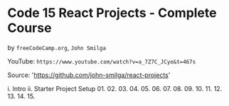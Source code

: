 # Code 15 React Projects - Complete Course
by `freeCodeCamp.org`, `John Smilga`

YouTube: `https://www.youtube.com/watch?v=a_7Z7C_JCyo&t=467s`

Source: 'https://github.com/john-smilga/react-projects'

i. Intro
ii. Starter Project Setup
01.
02.
03.
04.
05.
06.
07.
08.
09.
10.
11.
12.
13.
14.
15.
